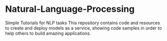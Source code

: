 # Natural-Language-Processing
Simple Tutorials for NLP tasks
This repository contains code and resources to create and deploy models as a service, showing code 
samples in order to help others to build amazing applications.
